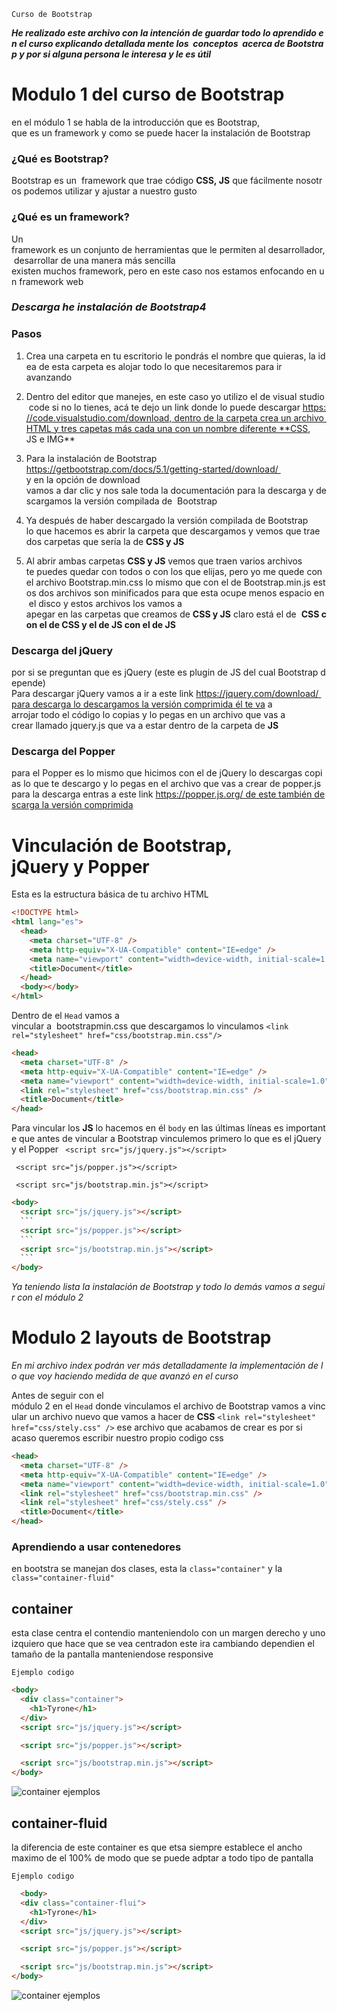 `Curso de Bootstrap`

**_He realizado este archivo con la intención de guardar todo lo aprendido en el curso explicando detallada mente los  conceptos  acerca de Bootstrap y por si alguna persona le interesa y le es útil_**

# Modulo 1 del curso de Bootstrap

en el módulo 1 se habla de la introducción que es Bootstrap, que es un framework y como se puede hacer la instalación de Bootstrap

### **¿Qué es Bootstrap?**

Bootstrap es un  framework que trae código **CSS, JS** que fácilmente nosotros podemos utilizar y ajustar a nuestro gusto

### **¿Qué es un framework?**

Un framework es un conjunto de herramientas que le permiten al desarrollador, desarrollar de una manera más sencilla
existen muchos framework, pero en este caso nos estamos enfocando en un framework web

### _Descarga he instalación de Bootstrap4_

### **Pasos**

1. Crea una carpeta en tu escritorio le pondrás el nombre que quieras, la idea de esta carpeta es alojar todo lo que necesitaremos para ir avanzando

2. Dentro del editor que manejes, en este caso yo utilizo el de visual studio code si no lo tienes, acá te dejo un link donde lo puede descargar https://code.visualstudio.com/download, dentro de la carpeta crea un archivo HTML y tres capetas más cada una con un nombre diferente **CSS, JS e IMG**

3. Para la instalación de Bootstrap https://getbootstrap.com/docs/5.1/getting-started/download/ 
   y en la opción de download vamos a dar clic y nos sale toda la documentación para la descarga y descargamos la versión compilada de  Bootstrap

4. Ya después de haber descargado la versión compilada de Bootstrap 
   lo que hacemos es abrir la carpeta que descargamos y vemos que trae dos carpetas que sería la de **CSS y JS**

5. Al abrir ambas carpetas **CSS y JS** vemos que traen varios archivos
   te puedes quedar con todos o con los que elijas, pero yo me quede con el archivo Bootstrap.min.css lo mismo que con el de Bootstrap.min.js estos dos archivos son minificados para que esta ocupe menos espacio en el disco y estos archivos los vamos a apegar en las carpetas que creamos de **CSS y JS** claro está el de  **CSS con el de CSS y el de JS con el de JS**

### **Descarga del jQuery**

por si se preguntan que es jQuery (este es plugin de JS del cual Bootstrap depende)
Para descargar jQuery vamos a ir a este link https://jquery.com/download/ para descarga lo descargamos la versión comprimida él te va a arrojar todo el código lo copias y lo pegas en un archivo que vas a crear llamado jquery.js que va a estar dentro de la carpeta de **JS**

### **Descarga del Popper**

para el Popper es lo mismo que hicimos con el de jQuery lo descargas copias lo que te descargo y lo pegas en el archivo que vas a crear de popper.js para la descarga entras a este link https://popper.js.org/ de este también descarga la versión comprimida

# Vinculación de Bootstrap, jQuery y Popper

Esta es la estructura básica de tu archivo HTML

```html
<!DOCTYPE html>
<html lang="es">
  <head>
    <meta charset="UTF-8" />
    <meta http-equiv="X-UA-Compatible" content="IE=edge" />
    <meta name="viewport" content="width=device-width, initial-scale=1.0" />
    <title>Document</title>
  </head>
  <body></body>
</html>
```

Dentro de el `Head` vamos a vincular a  bootstrapmin.css que descargamos lo vinculamos
`<link rel="stylesheet" href="css/bootstrap.min.css"/>`

```html
<head>
  <meta charset="UTF-8" />
  <meta http-equiv="X-UA-Compatible" content="IE=edge" />
  <meta name="viewport" content="width=device-width, initial-scale=1.0" />
  <link rel="stylesheet" href="css/bootstrap.min.css" />
  <title>Document</title>
</head>
```

Para vincular los **JS** lo hacemos en él `body` en las últimas líneas es importante que antes de vincular a Bootstrap vinculemos primero lo que es el jQuery y el Popper
` <script src="js/jquery.js"></script>`

` <script src="js/popper.js"></script>`

` <script src="js/bootstrap.min.js"></script>`

````html
<body>
  <script src="js/jquery.js"></script>
  ```
  <script src="js/popper.js"></script>
  ```
  <script src="js/bootstrap.min.js"></script>
  ```
</body>
````

_Ya teniendo lista la instalación de Bootstrap y todo lo demás vamos a seguir con el módulo 2_

# Modulo 2 layouts de Bootstrap

_En mi archivo index podrán ver más detalladamente la implementación de lo que voy haciendo medida de que avanzó en el curso_

Antes de seguir con el módulo 2 en el `Head` donde vinculamos el archivo de Bootstrap vamos a vincular un archivo nuevo que vamos a hacer de **CSS**
`<link rel="stylesheet" href="css/stely.css" />` ese archivo que acabamos de crear es por si acaso queremos escribir nuestro propio codigo css

```html
<head>
  <meta charset="UTF-8" />
  <meta http-equiv="X-UA-Compatible" content="IE=edge" />
  <meta name="viewport" content="width=device-width, initial-scale=1.0" />
  <link rel="stylesheet" href="css/bootstrap.min.css" />
  <link rel="stylesheet" href="css/stely.css" />
  <title>Document</title>
</head>
```

### **Aprendiendo a usar contenedores**

en bootstra se manejan dos clases, esta la `class="container"` y la `class="container-fluid"`

## container

esta clase centra el contendio manteniendolo con un margen derecho y uno izquiero que hace que se vea centradon este ira cambiando dependien el tamaño de la pantalla manteniendose responsive

`Ejemplo codigo`

```html
<body>
  <div class="container">
    <h1>Tyrone</h1>
  </div>
  <script src="js/jquery.js"></script>

  <script src="js/popper.js"></script>

  <script src="js/bootstrap.min.js"></script>
</body>
```
![container ejemplos](http://rauljesus.xyz/web/bootstrap/imgBootstrap/bGridContainer1.png)


## container-fluid
la diferencia de este container es que etsa siempre establece el ancho maximo de el 100% de modo que se puede adptar a todo tipo de pantalla

```Ejemplo codigo```
```html
  <body>
  <div class="container-flui">
    <h1>Tyrone</h1>
  </div>
  <script src="js/jquery.js"></script>

  <script src="js/popper.js"></script>

  <script src="js/bootstrap.min.js"></script>
</body>
```
![container ejemplos](http://rauljesus.xyz/web/bootstrap/imgBootstrap/bGridContainer2.png)







